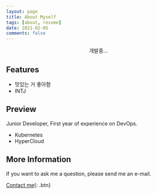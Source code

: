 ```yaml
---
layout: page
title: About Myself
tags: [about, resume]
date: 2021-02-05
comments: false
---
```

    
<center>개발중...</center>

## Features
* 맛있는 거 좋아함
* INTJ

## Preview

Junior Developer, First year of experience on DevOps.

* Kubernetes
* HyperCloud

## More Information

If you want to ask me a question, please send me an e-mail.

[Contact me]("mailto:kks.chloe@gmail.com"){: .btn}
